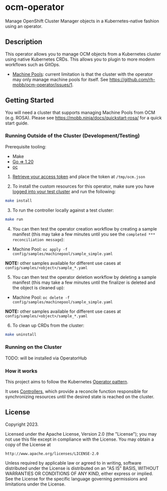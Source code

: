 # ocm-operator

Manage OpenShift Cluster Manager objects in a Kubernetes-native fashion using 
an operator.


## Description

This operator allows you to manage OCM objects from a Kubernetes cluster using 
native Kubernetes CRDs.  This allows you to plugin to more modern workflows such 
as GitOps.

* [Machine Pools](https://docs.openshift.com/rosa/rosa_cluster_admin/rosa_nodes/rosa-nodes-machinepools-about.html#machine-pools): 
current limitation is that the cluster with the operator may only manage 
machine pools for itself.  See https://github.com/rh-mobb/ocm-operator/issues/1.


## Getting Started

You will need a cluster that supports managing Machine Pools from OCM (e.g. ROSA).  Please 
see https://mobb.ninja/docs/quickstart-rosa/ for a quick start guide.


### Running Outside of the Cluster (Development/Testing)

Prerequisite tooling:

* Make
* [Go => 1.20](https://go.dev/doc/install)
* [oc](https://docs.openshift.com/container-platform/4.12/cli_reference/openshift_cli/getting-started-cli.html)

1. [Retrieve your access token](https://mobb.ninja/docs/quickstart-rosa/#get-a-red-hat-offline-access-token) and 
place the token at `/tmp/ocm.json`

2. To install the custom resources for this operator, make sure you have [logged into 
your test cluster](https://docs.openshift.com/rosa/rosa_install_access_delete_clusters/rosa-sts-accessing-cluster.html) and run the following:

```bash
make install
```

3. To run the controller locally against a test cluster:

```bash
make run
```

4. You can then test the operator creation workflow by creating a sample manifest (this may take a few minutes until you see the `completed *** reconciliation message`):

* Machine Pool: `oc apply -f config/samples/machinepool/sample_simple.yaml`

**NOTE:** other samples available for different use cases at `config/samples/<object>/sample_*.yaml`

5. You can then test the operator deletion workflow by deleting a sample manifest (this may take a few minutes until the finalizer is deleted and the object is cleaned
up):

* Machine Pool: `oc delete -f config/samples/machinepool/sample_simple.yaml`

**NOTE:** other samples available for different use cases at `config/samples/<object>/sample_*.yaml`

6. To clean up CRDs from the cluster:

```bash
make uninstall
```


### Running on the Cluster

TODO: will be installed via OperatorHub


### How it works
This project aims to follow the Kubernetes [Operator pattern](https://kubernetes.io/docs/concepts/extend-kubernetes/operator/).

It uses [Controllers](https://kubernetes.io/docs/concepts/architecture/controller/),
which provide a reconcile function responsible for synchronizing resources until the desired state is reached on the cluster.


## License

Copyright 2023.

Licensed under the Apache License, Version 2.0 (the "License");
you may not use this file except in compliance with the License.
You may obtain a copy of the License at

    http://www.apache.org/licenses/LICENSE-2.0

Unless required by applicable law or agreed to in writing, software
distributed under the License is distributed on an "AS IS" BASIS,
WITHOUT WARRANTIES OR CONDITIONS OF ANY KIND, either express or implied.
See the License for the specific language governing permissions and
limitations under the License.

